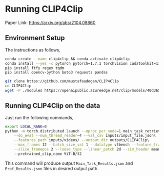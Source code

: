 # Running CLIP4Clip
Paper Link: https://arxiv.org/abs/2104.08860

## Environment Setup

The instructions as follows,

```bash
conda create --name clip4clip && conda activate clip4clip
conda install --yes -c pytorch pytorch=1.7.1 torchvision cudatoolkit=11.0
pip install ftfy regex tqdm
pip install opencv-python boto3 requests pandas

git clone https://github.com/mustafaadogan/CLIP4Clip
cd CLIP4Clip
wget -P ./modules https://openaipublic.azureedge.net/clip/models/40d365715913c9da98579312b702a82c18be219cc2a73407c4526f58eba950af/ViT-B-32.pt
```

## Running CLIP4Clip on the data

Just run the following commands,
```bash
export LOCAL_RANK=0
python -m torch.distributed.launch --nproc_per_node=1 main_task_retrieval.py \
    --do_eval --num_thread_reader=4 --val_csv inputs/input_file.json\
    --features_path inputs/videos/ --output_dir outputs/CLIP4Clip\
    --max_frames 12 --batch_size_val 1 --datatype vlbench --feature_framerate 1 \
    --slice_framepos 2 --loose_type --linear_patch 2d --sim_header meanP
    --pretrained_clip_name ViT-B/32
```

This command will produce output `Main_Task_Results.json` and `Prof_Results.json` files in desired output path.
